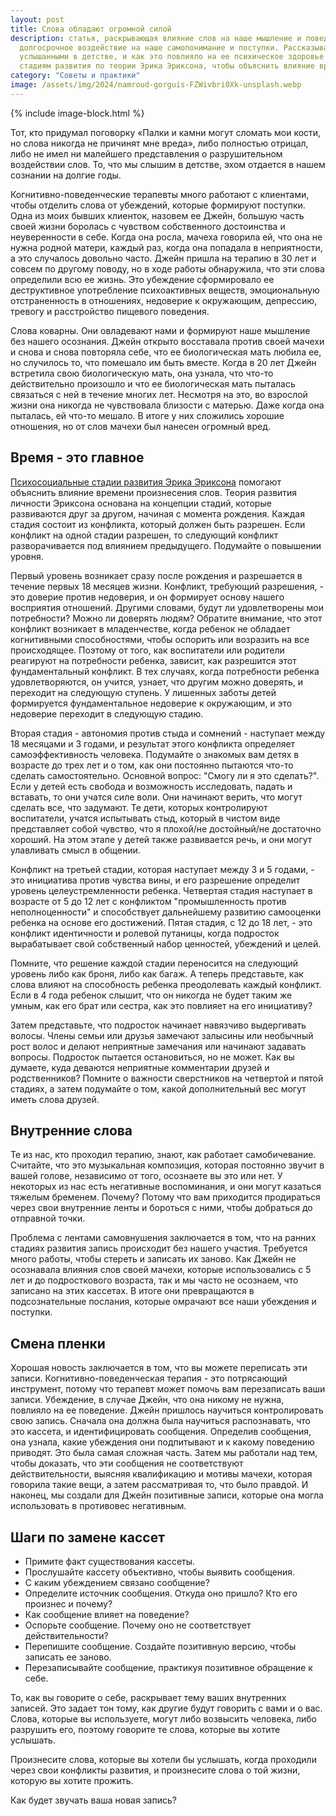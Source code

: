 ```yaml
---
layout: post
title: Слова обладают огромной силой
description: статья, раскрывающая влияние слов на наше мышление и поведение. Слова, услышанные в детстве, могут оказывать 
  долгосрочное воздействие на наше самопонимание и поступки. Рассказывается история Джейн, чья жизнь была определена словами, 
  услышанными в детстве, и как это повлияло на ее психическое здоровье и отношения. Статья также обращается к психосоциальным 
  стадиям развития по теории Эрика Эриксона, чтобы объяснить влияние времени на формирование нашего мировоззрения и отношений.
category: "Советы и практики"
image: /assets/img/2024/namroud-gorguis-FZWivbri0Xk-unsplash.webp
---
```


{% include image-block.html %}

Тот, кто придумал поговорку «Палки и камни могут сломать мои кости, но слова никогда не причинят мне вреда», либо полностью отрицал, либо не имел ни малейшего 
представления о разрушительном воздействии слов. То, что мы слышим в детстве, эхом отдается в нашем сознании на долгие годы.

Когнитивно-поведенческие терапевты много работают с клиентами, чтобы отделить слова от убеждений, которые формируют поступки. Одна из моих бывших клиенток, 
назовем ее Джейн, большую часть своей жизни боролась с чувством собственного достоинства и неуверенности в себе. Когда она росла, мачеха говорила ей, что 
она не нужна родной матери, каждый раз, когда она попадала в неприятности, а это случалось довольно часто. Джейн пришла на терапию в 30 лет и совсем по другому поводу, 
но в ходе работы обнаружила, что эти слова определили всю ее жизнь. Это убеждение сформировало ее деструктивное употребление психоактивных веществ, эмоциональную 
отстраненность в отношениях, недоверие к окружающим, депрессию, тревогу и расстройство пищевого поведения.

Слова коварны. Они овладевают нами и формируют наше мышление без нашего осознания. Джейн открыто восставала против своей мачехи и снова и снова повторяла себе, 
что ее биологическая мать любила ее, но случилось то, что помешало им быть вместе. Когда в 20 лет Джейн встретила свою биологическую мать, она узнала, что что-то
действительно произошло и что ее биологическая мать пыталась связаться с ней в течение многих лет. Несмотря на это, во взрослой жизни она никогда не чувствовала близости 
с матерью. Даже когда она пыталась, ей что-то мешало. В итоге у них сложились хорошие отношения, но от слов мачехи был нанесен огромный вред.

## Время - это главное

<a href="https://www.simplypsychology.org/erik-erikson.html" rel="nofollow" target="_blank">Психосоциальные стадии развития Эрика Эриксона</a> помогают объяснить 
влияние времени произнесения слов. Теория развития личности Эриксона основана на концепции стадий, которые развиваются друг за другом, начиная с момента 
рождения. Каждая стадия состоит из конфликта, который должен быть разрешен. 
Если конфликт на одной стадии разрешен, то следующий конфликт разворачивается под влиянием предыдущего. Подумайте о повышении уровня.

Первый уровень возникает сразу после рождения и разрешается в течение первых 18 месяцев жизни. Конфликт, требующий разрешения, - это доверие против 
недоверия, и он формирует основу нашего восприятия отношений. Другими словами, будут ли удовлетворены мои потребности? Можно ли доверять людям? 
Обратите внимание, что этот конфликт возникает в младенчестве, когда ребенок не обладает когнитивными способностями, чтобы оспорить или возразить на все 
происходящее. Поэтому от того, как воспитатели или родители реагируют на потребности ребенка, зависит, как разрешится этот фундаментальный конфликт. 
В тех случаях, когда потребности ребенка удовлетворяются, он учится, узнает, что другим можно доверять, и переходит на следующую ступень. У лишенных 
заботы детей формируется фундаментальное недоверие к окружающим, и это недоверие переходит в следующую стадию.

Вторая стадия - автономия против стыда и сомнений - наступает между 18 месяцами и 3 годами, и результат этого конфликта определяет самоэффективность 
человека. Подумайте о знакомых вам детях в возрасте до трех лет и о том, как они постоянно пытаются что-то сделать самостоятельно. 
Основной вопрос: "Смогу ли я это сделать?". Если у детей есть свобода и возможность исследовать, падать и вставать, то они учатся силе воли. 
Они начинают верить, что могут сделать все, что задумают. Те дети, которых контролируют воспитатели, учатся испытывать стыд, который в чистом виде 
представляет собой чувство, что я плохой/не достойный/не достаточно хороший. На этом этапе у детей также развивается речь, и они могут улавливать смысл в общении.

Конфликт на третьей стадии, которая наступает между 3 и 5 годами, - это инициатива против чувства вины, и его разрешение определит уровень 
целеустремленности ребенка. Четвертая стадия наступает в возрасте от 5 до 12 лет с конфликтом "промышленность против неполноценности" и способствует 
дальнейшему развитию самооценки ребенка на основе его достижений. Пятая стадия, с 12 до 18 лет, - это конфликт идентичности и ролевой путаницы, 
когда подросток вырабатывает свой собственный набор ценностей, убеждений и целей.

Помните, что решение каждой стадии переносится на следующий уровень либо как броня, либо как багаж. А теперь представьте, как слова влияют на способность
ребенка преодолевать каждый конфликт. Если в 4 года ребенок слышит, что он никогда не будет таким же умным, как его брат или сестра, как это повлияет на его инициативу?

Затем представьте, что подросток начинает навязчиво выдергивать волосы. Члены семьи или друзья замечают залысины или необычный рост волос и делают 
неприятные замечания или начинают задавать вопросы. Подросток пытается остановиться, но не может. Как вы думаете, куда деваются неприятные комментарии 
друзей и родственников? Помните о важности сверстников на четвертой и пятой стадиях, а затем подумайте о том, какой дополнительный вес могут иметь слова друзей.

## Внутренние слова

Те из нас, кто проходил терапию, знают, как работает самобичевание. Считайте, что это музыкальная композиция, которая постоянно звучит в вашей голове,
независимо от того, осознаете вы это или нет. У некоторых из нас есть негативные воспоминания, и они могут казаться тяжелым бременем. Почему? Потому
что вам приходится продираться через свои внутренние ленты и бороться с ними, чтобы добраться до отправной точки.

Проблема с лентами самовнушения заключается в том, что на ранних стадиях развития запись происходит без нашего участия. Требуется много работы, чтобы 
стереть и записать их заново. Как Джейн не осознавала влияния слов своей мачехи, которые использовались с 5 лет и до подросткового возраста, 
так и мы часто не осознаем, что записано на этих кассетах.  В итоге они превращаются в подсознательные послания, которые омрачают все наши убеждения и поступки.

## Смена пленки

Хорошая новость заключается в том, что вы можете переписать эти записи. Когнитивно-поведенческая терапия - это потрясающий инструмент, потому 
что терапевт может помочь вам перезаписать ваши записи. Убеждение, в случае Джейн, что она никому не нужна, повлияло на ее поведение. Джейн 
пришлось научиться контролировать свою запись. Сначала она должна была научиться распознавать, что это кассета, и идентифицировать сообщения. 
Определив сообщения, она узнала, какие убеждения они подпитывают и к какому поведению приводят. Это была самая сложная часть. Затем мы работали 
над тем, чтобы доказать, что эти сообщения не соответствуют действительности, выясняя квалификацию и мотивы мачехи, которая говорила такие вещи,
а затем рассматривая то, что было правдой. И наконец, мы создали для Джейн позитивные записи, которые она могла использовать в противовес негативным.

## Шаги по замене кассет

- Примите факт существования кассеты.
- Прослушайте кассету объективно, чтобы выявить сообщения.
- С каким убеждением связано сообщение?
- Определите источник сообщения. Откуда оно пришло? Кто его произнес и почему?
- Как сообщение влияет на поведение?
- Оспорьте сообщение. Почему оно не соответствует действительности?
- Перепишите сообщение. Создайте позитивную версию, чтобы записать ее заново.
- Перезаписывайте сообщение, практикуя позитивное обращение к себе.

То, как вы говорите о себе, раскрывает тему ваших внутренних записей. Это задает тон тому, как другие будут говорить с вами и о вас. Слова, которые вы используете,
могут либо возвысить человека, либо разрушить его, поэтому говорите те слова, которые вы хотите услышать.

Произнесите слова, которые вы хотели бы услышать, когда проходили через свои конфликты развития, и произнесите слова о той жизни, которую вы хотите прожить. 

Как будет звучать ваша новая запись?
